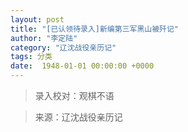 ```yaml
---
layout: post
title: "[已认领待录入]新编第三军黑山被歼记"
author: "李定陆"
category: "辽沈战役亲历记"
tags: 分类
date:  1948-01-01 00:00:00 +0000
---
```


> 录入校对：观棋不语

> 来源：辽沈战役亲历记